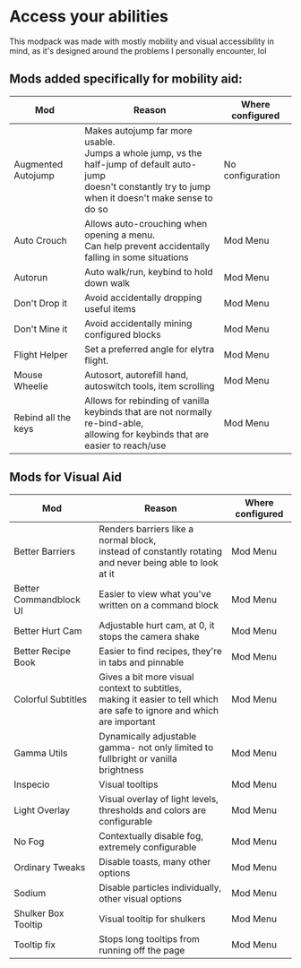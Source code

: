 # Access your abilities

This modpack was made with mostly mobility and visual accessibility in mind, as it's designed around the problems I personally encounter, lol

## Mods added specifically for mobility aid:
| Mod | Reason | Where configured |
| --- | --- | --- |
| Augmented Autojump | Makes autojump far more usable. <br>Jumps a whole jump, vs the half-jump of default auto-jump <br>doesn't constantly try to jump when it doesn't make sense to do so | No configuration |
| Auto Crouch | Allows auto-crouching when opening a menu. <br>Can help prevent accidentally falling in some situations | Mod Menu |
| Autorun | Auto walk/run, keybind to hold down walk | Mod Menu |
|Don't Drop it | Avoid accidentally dropping useful items | Mod Menu|
|Don't Mine it | Avoid accidentally mining configured blocks | Mod Menu|
| Flight Helper | Set a preferred angle for elytra flight. | Mod Menu |
| Mouse Wheelie | Autosort, autorefill hand, autoswitch tools, item scrolling | Mod Menu |
| Rebind all the keys | Allows for rebinding of vanilla keybinds that are not normally re-bind-able,<br>allowing for keybinds that are easier to reach/use | Mod Menu | 

## Mods for Visual Aid
| Mod | Reason | Where configured |
| --- | --- | --- |
| Better Barriers | Renders barriers like a normal block, <br>instead of constantly rotating and never being able to look at it | Mod Menu |
| Better Commandblock UI | Easier to view what you've written on a command block | Mod Menu |
| Better Hurt Cam | Adjustable hurt cam, at 0, it stops the camera shake | Mod Menu |
| Better Recipe Book | Easier to find recipes, they're in tabs and pinnable | Mod Menu |
| Colorful Subtitles | Gives a bit more visual context to subtitles, <br>making it easier to tell which are safe to ignore and which are important | Mod Menu |
| Gamma Utils | Dynamically adjustable gamma- not only limited to fullbright or vanilla brightness | Mod Menu |
| Inspecio | Visual tooltips | Mod Menu |
| Light Overlay | Visual overlay of light levels, thresholds and colors are configurable | Mod Menu |
| No Fog | Contextually disable fog, extremely configurable | Mod Menu |
| Ordinary Tweaks | Disable toasts, many other options | Mod Menu |
| Sodium | Disable particles individually, other visual options | Mod Menu |
| Shulker Box Tooltip | Visual tooltip for shulkers | Mod Menu |
| Tooltip fix | Stops long tooltips from running off the page | Mod Menu |
